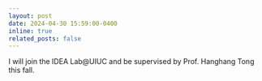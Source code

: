 ```yaml
---
layout: post
date: 2024-04-30 15:59:00-0400
inline: true
related_posts: false
---
```


I will join the IDEA Lab@UIUC and be supervised by Prof. Hanghang Tong this fall.
